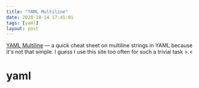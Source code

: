 ```yaml
---
title: "YAML Multiline"
date: 2020-10-14 17:41:01
tags: [yaml]
layout: post
---
```


[YAML Multiline](https://yaml-multiline.info/) — a quick cheat sheet on multiline strings in YAML because it's not that simple. I guess I use this site too often for such a trivial task >.<

# yaml
